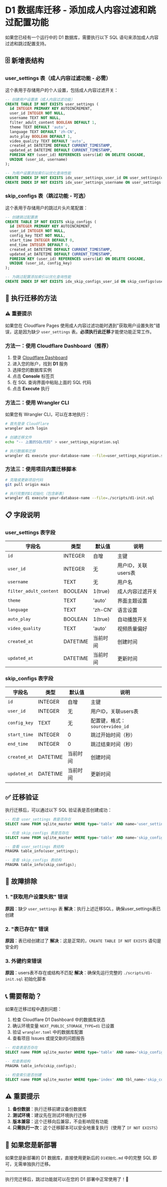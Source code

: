 # D1 数据库迁移 - 添加成人内容过滤和跳过配置功能

如果您已经有一个运行中的 D1 数据库，需要执行以下 SQL 语句来添加成人内容过滤和跳过配置支持。

## 🗄️ 新增表结构

### user_settings 表（成人内容过滤功能 - 必需）

这个表用于存储用户的个人设置，包括成人内容过滤开关：

```sql
-- 创建用户设置表（成人内容过滤功能）
CREATE TABLE IF NOT EXISTS user_settings (
  id INTEGER PRIMARY KEY AUTOINCREMENT,
  user_id INTEGER NOT NULL,
  username TEXT NOT NULL,
  filter_adult_content BOOLEAN DEFAULT 1,
  theme TEXT DEFAULT 'auto',
  language TEXT DEFAULT 'zh-CN',
  auto_play BOOLEAN DEFAULT 1,
  video_quality TEXT DEFAULT 'auto',
  created_at DATETIME DEFAULT CURRENT_TIMESTAMP,
  updated_at DATETIME DEFAULT CURRENT_TIMESTAMP,
  FOREIGN KEY (user_id) REFERENCES users(id) ON DELETE CASCADE,
  UNIQUE (user_id, username)
);

-- 为用户设置添加索引以优化查询性能
CREATE INDEX IF NOT EXISTS idx_user_settings_user_id ON user_settings(user_id);
CREATE INDEX IF NOT EXISTS idx_user_settings_username ON user_settings(username);
```

### skip_configs 表（跳过功能 - 可选）

这个表用于存储用户的跳过片头片尾配置：

```sql
-- 创建跳过配置表
CREATE TABLE IF NOT EXISTS skip_configs (
  id INTEGER PRIMARY KEY AUTOINCREMENT,
  user_id INTEGER NOT NULL,
  config_key TEXT NOT NULL,
  start_time INTEGER DEFAULT 0,
  end_time INTEGER DEFAULT 0,
  created_at DATETIME DEFAULT CURRENT_TIMESTAMP,
  updated_at DATETIME DEFAULT CURRENT_TIMESTAMP,
  FOREIGN KEY (user_id) REFERENCES users(id) ON DELETE CASCADE,
  UNIQUE (user_id, config_key)
);

-- 为跳过配置添加索引以优化查询性能
CREATE INDEX IF NOT EXISTS idx_skip_configs_user_id ON skip_configs(user_id);
```

## 🚀 执行迁移的方法

### ⚠️ 重要提示

如果您在 Cloudflare Pages 使用成人内容过滤功能时遇到"获取用户设置失败"错误，这是因为缺少 `user_settings` 表。**必须执行此迁移**才能使功能正常工作。

### 方法一：使用 Cloudflare Dashboard（推荐）

1. 登录 [Cloudflare Dashboard](https://dash.cloudflare.com/)
2. 进入您的账户，找到 **D1** 服务
3. 选择您的数据库实例
4. 点击 **Console** 标签页
5. 在 SQL 查询界面中粘贴上面的 SQL 代码
6. 点击 **Execute** 执行

### 方法二：使用 Wrangler CLI

如果您有 Wrangler CLI，可以在本地执行：

```bash
# 首先登录 Cloudflare
wrangler auth login

# 创建迁移文件
echo "-- 上面的SQL代码" > user_settings_migration.sql

# 执行数据库迁移
wrangler d1 execute your-database-name --file=user_settings_migration.sql
```

### 方法三：使用项目内置迁移脚本

```bash
# 克隆或更新项目代码
git pull origin main

# 执行完整的D1初始化（包含新表）
wrangler d1 execute your-database-name --file=./scripts/d1-init.sql
```

## 📋 字段说明

### user_settings 表字段

| 字段名                  | 类型     | 默认值  | 说明                      |
| ----------------------- | -------- | ------- | ------------------------- |
| `id`                    | INTEGER  | 自增    | 主键                      |
| `user_id`               | INTEGER  | 无      | 用户ID，关联users表       |
| `username`              | TEXT     | 无      | 用户名                    |
| `filter_adult_content`  | BOOLEAN  | 1(true) | 成人内容过滤开关          |
| `theme`                 | TEXT     | 'auto'  | 界面主题设置              |
| `language`              | TEXT     | 'zh-CN' | 语言设置                  |
| `auto_play`             | BOOLEAN  | 1(true) | 自动播放开关              |
| `video_quality`         | TEXT     | 'auto'  | 视频质量偏好              |
| `created_at`            | DATETIME | 当前时间 | 创建时间                  |
| `updated_at`            | DATETIME | 当前时间 | 更新时间                  |

### skip_configs 表字段

| 字段名        | 类型     | 默认值   | 说明                      |
| ------------- | -------- | -------- | ------------------------- |
| `id`          | INTEGER  | 自增     | 主键                      |
| `user_id`     | INTEGER  | 无       | 用户ID，关联users表       |
| `config_key`  | TEXT     | 无       | 配置键，格式：`source+video_id` |
| `start_time`  | INTEGER  | 0        | 跳过开始时间（秒）        |
| `end_time`    | INTEGER  | 0        | 跳过结束时间（秒）        |
| `created_at`  | DATETIME | 当前时间 | 创建时间                  |
| `updated_at`  | DATETIME | 当前时间 | 更新时间                  |

## ✅ 迁移验证

执行迁移后，可以通过以下 SQL 验证表是否创建成功：

```sql
-- 检查 user_settings 表是否存在
SELECT name FROM sqlite_master WHERE type='table' AND name='user_settings';

-- 检查 skip_configs 表是否存在
SELECT name FROM sqlite_master WHERE type='table' AND name='skip_configs';

-- 查看 user_settings 表结构
PRAGMA table_info(user_settings);

-- 查看 skip_configs 表结构
PRAGMA table_info(skip_configs);
```

## 🔧 故障排除

### 1. "获取用户设置失败" 错误

**原因**：缺少 `user_settings` 表
**解决**：执行上述迁移SQL，确保user_settings表已创建

### 2. "表已存在" 错误

**原因**：表已经创建过了
**解决**：这是正常的，`CREATE TABLE IF NOT EXISTS` 语句是安全的

### 3. 外键约束错误

**原因**：users表不存在或结构不匹配
**解决**：确保先运行完整的 `./scripts/d1-init.sql` 初始化脚本

## 📞 需要帮助？

如果在迁移过程中遇到问题：

1. 检查 Cloudflare D1 Dashboard 中的数据库状态
2. 确认环境变量 `NEXT_PUBLIC_STORAGE_TYPE=d1` 已设置
3. 验证 `wrangler.toml` 中的数据库配置
4. 查看项目 Issues 或提交新的问题报告

```sql
-- 检查表是否存在
SELECT name FROM sqlite_master WHERE type='table' AND name='skip_configs';

-- 检查表结构
PRAGMA table_info(skip_configs);

-- 检查索引是否创建
SELECT name FROM sqlite_master WHERE type='index' AND tbl_name='skip_configs';
```

## ⚠️ 重要提示

1. **备份数据**：执行迁移前建议备份数据库
2. **测试环境**：建议先在测试环境执行迁移
3. **版本兼容**：这个迁移向后兼容，不会影响现有功能
4. **只需执行一次**：这个迁移脚本可以安全地重复执行（使用了 `IF NOT EXISTS`）

## 🔄 如果您是新部署

如果您是新部署的 D1 数据库，直接使用更新后的 `D1初始化.md` 中的完整 SQL 即可，无需单独执行迁移。

---

执行完迁移后，跳过功能就可以在您的 D1 部署中正常使用了！🎉
